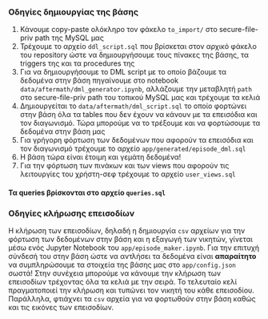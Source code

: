 ### Οδηγίες δημιουργίας της βάσης
1. Κάνουμε copy-paste ολόκληρο τον φάκελο ```to_import/``` στο secure-file-priv path της MySQL μας
2. Τρέχουμε το αρχείο ```ddl_script.sql``` που βρίσκεται στον αρχικό φάκελο του repository ώστε να δημιουργήσουμε τους πίνακες της βάσης, τα triggers της και τα procedures της
3. Για να δημιουργήσουμε το DML script με το οποίο βάζουμε τα δεδομένα στην βάση πηγαίνουμε στο notebook ```data/aftermath/dml_generator.ipynb```, αλλάζουμε την μεταβλητή ```path``` στο secure-file-priv path του τοπικού MySQL μας και τρέχουμε τα κελιά
4. Δημιουργείται το ```data/aftermath/dml_script.sql``` το οποίο φορτώνει στην βάση όλα τα tables που δεν έχουν να κάνουν με τα επεισόδια και τον διαγωνισμό. Τώρα μπορούμε να το τρέξουμε και να φορτώσουμε τα δεδομένα στην βάση μας
5. Για γρήγορη φόρτωση των δεδομένων που αφορούν τα επεισόδια και τον διαγωνισμό τρέχουμε το αρχείο ```app/generated/episode_dml.sql```
6. Η βάση τώρα είναι έτοιμη και γεμάτη δεδομένα!
7. Για την φόρτωση των πινάκων και των views που αφορούν τις λειτουργίες του χρήστη-σεφ τρέχουμε το αρχείο ```user_views.sql```

#### Τα queries βρίσκονται στο αρχείο ```queries.sql```

### Οδηγίες κλήρωσης επεισοδίων
Η κλήρωση των επεισοδίων, δηλαδή η δημιουργία ```csv``` αρχείων για την φόρτωση των δεδομένων στην βάση και η εξαγωγή των νικητών, γίνεται μέσω ενός Jupyter Notebook του ```app/episode_maker.ipynb```. Για την επιτυχή σύνδεσή του στην βάση ώστε να αντλήσει τα δεδομένα είναι **απαραίτητο** να συμπληρώσουμε τα στοιχεία της βάσης μας στο ```app/config.json``` σωστά! Στην συνέχεια μπορούμε να κάνουμε την κλήρωση των επεισοδίων τρέχοντας όλα τα κελιά με την σειρά. Το τελευταίο κελί πραγματοποιεί την κλήρωση και τυπώνει τον νικητή του κάθε επεισοδίου. Παράλληλα, φτιάχνει τα ```csv``` αρχεία για να φορτωθούν στην βάση καθώς και τις εικόνες των επεισοδίων. 
